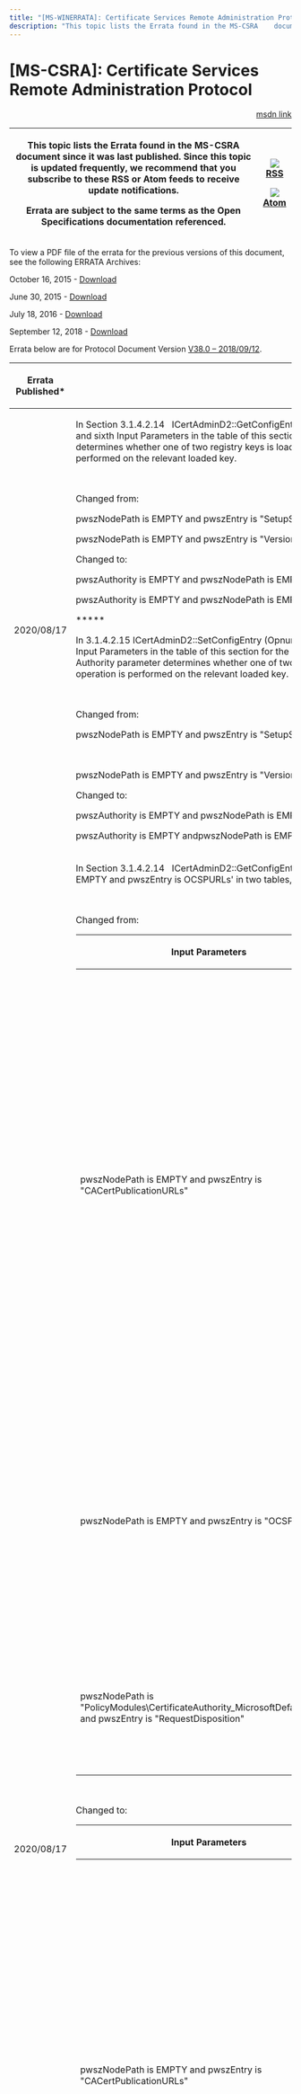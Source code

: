 ```yaml
---
title: "[MS-WINERRATA]: Certificate Services Remote Administration Protocol"
description: "This topic lists the Errata found in the MS-CSRA    document since it was last published. Since this topic is updated    frequently, we recommend"
---
```


# [MS-CSRA]: Certificate Services Remote Administration Protocol

<p align="right"><a href="https://msdn.microsoft.com/en-us/library/8d5dba94-8974-4d18-a554-f7b04e7fc112">msdn link</a></p>
<p> </p>

<table>
 <thead>
  <tr>
   <th>
   <p>This topic lists the Errata found in the MS-CSRA
   document since it was last published. Since this topic is updated
   frequently, we recommend that you subscribe to these RSS or Atom feeds to
   receive update notifications.</p>
   <p>Errata are subject to the same terms as the
   Open Specifications documentation referenced.</p>
   </th>
   <th>
   <p><img id="Picture 125" src="ms-winerrata_files/image001.png"><a href="http://blogs.msdn.com/b/protocol_content_errata/rss.aspx">RSS</a> </p>
   <p><img id="Picture 124" src="ms-winerrata_files/image001.png"><a href="http://blogs.msdn.com/b/protocol_content_errata/atom.aspx">Atom</a> </p>
   </th>
  </tr>
 </thead>
</table>

<p>To view a PDF file of the errata for the previous versions
of this document, see the following ERRATA Archives:</p>

<p>October 16, 2015 - <a href="http://go.microsoft.com/fwlink/?LinkID=690377">Download</a></p>

<p>June 30, 2015 - <a href="http://go.microsoft.com/fwlink/?LinkId=617579">Download</a></p>

<p>July 18, 2016 - <a href="http://go.microsoft.com/fwlink/?LinkId=822549">Download</a><span> </span></p>

<p>September 12, 2018 - <a href="https://winprotocoldoc.blob.core.windows.net/productionwindowsarchives/MS-WINERRATA/%5bMS-WINERRATA%5d-180912.pdf">Download</a></p>

<p>Errata below are for Protocol Document Version <a href="https://docs.microsoft.com/en-us/openspecs/windows_protocols/ms-csra/40e74714-14bf-4f97-a264-35efbd63a813">V38.0
– 2018/09/12</a>.</p>

<table>
 <thead>
  <tr>
   <th>
   <p>Errata Published*</p>
   </th>
   <th>
   <p>Description</p>
   </th>
  </tr>
 </thead>
 <tr>
  <td>
  <p>2020/08/17</p>
  </td>
  <td>
  <p>In Section 3.1.4.2.14   ICertAdminD2::GetConfigEntry
  (Opnum 44), revised the processing rules for the second and sixth Input
  Parameters in the table of this section to clarify that the value of the
  Authority parameter determines whether one of two registry keys is loaded and
  subsequently whether a Get or Set operation is performed on the relevant
  loaded key.</p>
  <p>&#8203;</p>
  <p>Changed from:</p>
  <p> </p>
  <p>pwszNodePath is EMPTY and pwszEntry is
  &quot;SetupStatus&quot;&#8203;</p>
  <p> </p>
  <p>pwszNodePath is EMPTY and pwszEntry is
  &quot;Version&quot;&#8203;</p>
  <p> </p>
  <p>Changed to:</p>
  <p> </p>
  <p>pwszAuthority is EMPTY and pwszNodePath is EMPTY and pwszEntry
  is &quot;SetupStatus&quot;.</p>
  <p> </p>
  <p>pwszAuthority is EMPTY and pwszNodePath is EMPTY and
  pwszEntry is &quot;Version&quot;</p>
  <p> </p>
  <p>*****</p>
  <p> </p>
  <p>In 3.1.4.2.15 ICertAdminD2::SetConfigEntry (Opnum 45),
  revised the processing rules for the second and sixth Input Parameters in the
  table of this section for the SetConfigEntry method, to clarify that the
  value of the Authority parameter determines whether one of two registry keys
  is loaded and subsequently whether a Get or Set operation is performed on the
  relevant loaded key.</p>
  <p>&#8203;</p>
  <p>Changed from:</p>
  <p> </p>
  <p>pwszNodePath is EMPTY and pwszEntry is
  &quot;SetupStatus&quot;&#8203;</p>
  <p>&#8203;</p>
  <p>pwszNodePath is EMPTY and pwszEntry is
  &quot;Version&quot;&#8203;</p>
  <p> </p>
  <p>Changed to:</p>
  <p> </p>
  <p>pwszAuthority is EMPTY and pwszNodePath is EMPTY and
  pwszEntry is &quot;SetupStatus&quot;.</p>
  <p> </p>
  <p>pwszAuthority is EMPTY andpwszNodePath is EMPTY and pwszEntry
  is &quot;Version&quot;</p>
  </td>
 </tr>
 <tr>
  <td>
  <p>2020/08/17</p>
  </td>
  <td>
  <p>In Section 3.1.4.2.14   ICertAdminD2::GetConfigEntry
  (Opnum 44), removed the row containing 'pwszNodePath is EMPTY and pwszEntry
  is OCSPURLs' in two tables, as OCSPURLs is an invalid entry.&#8203;</p>
  <p>&#8203;</p>
  <p>Changed from:</p>
  <p> </p>
  <table>
   <thead>
    <tr>
     <th>
     <p>Input Parameters</p>
     </th>
     <th>
     <p>Processing rule for pVariant</p>
     </th>
    </tr>
   </thead>
   <tr>
    <td>
    <p>pwszNodePath is EMPTY and pwszEntry is 
    &quot;CACertPublicationURLs&quot;</p>
    </td>
    <td>
    <p>The CA MUST use the values of the following ADM
    elements to create the VARIANT returned:<br><br></p>
    <p>OnNextRestart_Config_CA_AIA_Include_In_Cert<br><br></p>
    <p>OnNextRestart_Config_CA_CACert_Publish_To<br><br></p>
    <p>The vt member of the VARIANT MUST be set to VT_ARRAY
    | VT_BSTR and the pArray member MUST reference a single dimension
    safearray.<br><br></p>
    <p>The number of elements of the safearray referenced
    by pArray MUST be equal to the number of URLs. For each URL, there MUST be
    an element in the safearray referenced by pArray containing the BSTR for
    the Unicode string value of the URI.<br><br></p>
    <p>Each URI is of the format
    &quot;NumericPrefix:URI&quot;, where NumericPrefix is the  decimal value
    corresponding to the combination of following flags:<br><br></p>
    <p>0x00000001 – The CA must publish the CAcertificate
    (1)(s) to the URI (OnNextRestart_Config_CA_CACert_Publish_To).<br><br></p>
    <p>0x00000002 – The URI is to be added in the AIA
    extension of the certificates (1) issued by the CA  (OnNextRestart_Config_CA_AIA_Include_In_Cert).</p>
    </td>
   </tr>
   <tr>
    <td>
    <p>pwszNodePath is EMPTY and pwszEntry is
    &quot;OCSPURLs&quot;</p>
    </td>
    <td>
    <p>The CA MUST return the value of the
    OnNextRestart_Config_CA_OCSP_Include_In_Cert ADM element as a VARIANT.<br><br></p>
    <p>The vt member of the VARIANT MUST be set to VT_ARRAY
    | VT_BSTR and the pArray member MUST reference a single dimension
    safearray.<br><br></p>
    <p>The number of elements of the safearray referenced
    by pArray MUST be equal to the number of machines running Online Responder
    Service with the same configuration information.<br><br></p>
    <p>For each machine, there MUST be an element in the
    safearray referenced by pArray containing the BSTR for the Unicode string
    value of the URI of the machine.</p>
    </td>
   </tr>
   <tr>
    <td>
    <p>pwszNodePath is
    &quot;PolicyModules\CertificateAuthority_MicrosoftDefault.Policy&quot; and
    pwszEntry is &quot;RequestDisposition&quot;</p>
    </td>
    <td>
    <p>The CA MUST return the value of the
    OnNextRestart_Config_CA_Requests_Disposition as a VARIANT. The vt member of
    VARIANT MUST be set to VT_I4 and the lVal member MUST be the value of the
    OnNextRestart_Config_CA_Requests_Disposition ADM element. The value of this
    ADM element determines whether the CA sets all requests to pending, accepts
    all requests, or denies all requests.</p>
    </td>
   </tr>
  </table>
  <p> </p>
  <p> </p>
  <p>&#8203;</p>
  <p>Changed to:</p>
  <p> </p>
  <table>
   <thead>
    <tr>
     <th>
     <p>Input Parameters</p>
     </th>
     <th>
     <p>Processing rule for pVariant</p>
     </th>
    </tr>
   </thead>
   <tr>
    <td>
    <p>pwszNodePath is EMPTY and pwszEntry is
    &quot;CACertPublicationURLs&quot;</p>
    </td>
    <td>
    <p>The CA MUST use the values of the following ADM
    elements to create the VARIANT returned:<br><br></p>
    <p>OnNextRestart_Config_CA_AIA_Include_In_Cert<br><br></p>
    <p>OnNextRestart_Config_CA_CACert_Publish_To<br><br></p>
    <p>The vt member of the VARIANT MUST be set to VT_ARRAY
    | VT_BSTR and the pArray member MUST reference a single dimension
    safearray.<br><br></p>
    <p>The number of elements of the safearray referenced
    by pArray MUST be equal to the number of URLs. For each URL, there MUST be
    an element in the safearray referenced by pArray containing the BSTR for
    the Unicode string value of the URI.<br><br></p>
    <p>Each URI is of the format
    &quot;NumericPrefix:URI&quot;, where NumericPrefix is the  decimal value
    corresponding to the combination of following flags:<br><br></p>
    <p>0x00000001 – The CA must publish the CAcertificate
    (1)(s) to the URI (OnNextRestart_Config_CA_CACert_Publish_To).<br><br></p>
    <p>0x00000002 – The URI is to be added in the AIA
    extension of the certificates (1) issued by the CA 
    (OnNextRestart_Config_CA_AIA_Include_In_Cert).</p>
    </td>
   </tr>
   <tr>
    <td>
    <p>pwszNodePath is
    &quot;PolicyModules\CertificateAuthority_MicrosoftDefault.Policy&quot; and
    pwszEntry is &quot;RequestDisposition&quot;</p>
    </td>
    <td>
    <p>The CA MUST return the value of the
    OnNextRestart_Config_CA_Requests_Disposition as a VARIANT. The vt member of
    VARIANT MUST be set to VT_I4 and the lVal member MUST be the value of the
    OnNextRestart_Config_CA_Requests_Disposition ADM element. The value of this
    ADM element determines whether the CA sets all requests to pending, accepts
    all requests, or denies all requests.</p>
    </td>
   </tr>
  </table>
  <p> </p>
  <p> </p>
  <p>In Section 3.1.4.2.15  ICertAdminD2::SetConfigEntry
  (Opnum 45), removed the row containing 'pwszNodePath is EMPTY and pwszEntry
  is OCSPURLs' in two tables, as OCSPURLs is an invalid entry.&#8203;</p>
  <p> </p>
  <p>Changed from:</p>
  <p> </p>
  <table>
   <thead>
    <tr>
     <th>
     <p>Input</p>
     </th>
     <th>
     <p>Store information as ADM element</p>
     </th>
    </tr>
   </thead>
   <tr>
    <td>
    <p>pwszNodePath is EMPTY and pwszEntry is
    &quot;CACertPublicationURLs&quot;</p>
    </td>
    <td>
    <p>OnNextRestart_Config_CA_AIA_Include_In_Cert<br><br></p>
    <p>OnNextRestart_Config_CA_CACert_Publish_To</p>
    </td>
   </tr>
   <tr>
    <td>
    <p>pwszNodePath is EMPTY and pwszEntry is
    &quot;OCSPURLs&quot;</p>
    </td>
    <td>
    <p>OnNextRestart_Config_CA_OCSP_Include_In_Cert</p>
    </td>
   </tr>
   <tr>
    <td>
    <p>pwszNodePath is EMPTY and pwszEntry is
    &quot;CRLAttemptRepublish&quot;</p>
    </td>
    <td>
    <p>OnNextRestart_Config_CA_CRL_Attempt_Republish</p>
    </td>
   </tr>
  </table>
  <p> </p>
  <p> </p>
  <p>Changed to:</p>
  <p> </p>
  <table>
   <thead>
    <tr>
     <th>
     <p>Input</p>
     </th>
     <th>
     <p>Store information as ADM element</p>
     </th>
    </tr>
   </thead>
   <tr>
    <td>
    <p>pwszNodePath is EMPTY and pwszEntry is
    &quot;CACertPublicationURLs&quot;</p>
    </td>
    <td>
    <p>OnNextRestart_Config_CA_AIA_Include_In_Cert<br><br></p>
    <p>OnNextRestart_Config_CA_CACert_Publish_To</p>
    </td>
   </tr>
   <tr>
    <td>
    <p>pwszNodePath is EMPTY and pwszEntry is
    &quot;CRLAttemptRepublish&quot;</p>
    </td>
    <td>
    <p>OnNextRestart_Config_CA_CRL_Attempt_Republish</p>
    </td>
   </tr>
  </table>
  <p>
  </td>
 </tr>
 <tr>
  <td>
  <p>2020/07/20</p>
  </td>
  <td>
  <p>In Section 2.2.1.11, added the optional
  ACCESS_DENIED_CALLBACK_ACE type for all access control entries (ACEs) in the
  discretionary access control list (DACL), as a security descriptor property
  for Officer rights and Enrollment Agent rights.</p>
  <p>&#8203;</p>
  <p>Changed from:</p>
  <p> </p>
  <p>&quot;1. AceType 0x9 (ACCESS_ALLOWED_CALLBACK_ACE_TYPE
  for the ACCESS_ALLOWED_CALLBACK_ACE, [MS-DTYP] section 2.4.4.6).&quot;&#8203;</p>
  <p> </p>
  <p>Changed to:&quot;1. Either the AceType 0x9
  (ACCESS_ALLOWED_CALLBACK_ACE_TYPE for the ACCESS_ALLOWED_CALLBACK_ACE,
  [MS-DTYP] section 2.4.4.6), or the AceType 0x0A
  (ACCESS_DENIED_CALLBACK_ACE_TYPE for the ACCESS_DENIED_CALLBACK_ACE,
  [MS-DTYP] section 2.4.4.7).&quot;</p>
  <p> </p>
  <p> &#8203;</p>
  <table>
   <thead>
    <tr>
     <th>
     <p>ERRINFO_CONTROLPDUSEQUENCE<br><br></p>
     <p>0x000010CD</p>
     </th>
     <th>
     <p>An out-of-sequence Slow-Path Non-Data PDU (section 
     2.2.8.1.1.1.1) has been received.<br><br></p>
     <p> </p>
     </th>
    </tr>
   </thead>
  </table>
  <p> </p>
  <p> </p>
  <p>Changed to:</p>
  <table>
   <thead>
    <tr>
     <th>
     <p>ERRINFO_CONTROLPDUSEQUENCE<br><br></p>
     <p>0x000010CD</p>
     </th>
     <th>
     <p>An out-of-sequence Server Demand Active PDU
     (section 2.2.1.13.1), Client Confirm Active PDU (section 2.2.1.13.2),
     Server Deactivate All PDU (section 2.2.3.1) or Enhanced Security Server
     Redirection PDU (section 2.2.13.3.1) has been  received.<br><br></p>
     <p> </p>
     </th>
    </tr>
   </thead>
  </table>
  <p>
  </td>
 </tr>
 <tr>
  <td>
  <p>2019/03/18</p>
  </td>
  <td>
  <p>In this document, changed the default value of the CA
  for Windows Server 2019.</p>
  <p> </p>
  <p>In Section 3.1.4.2.14, ICertAdminD2::GetConfigEntry
  (Opnum 44), changed from:</p>
  <p> </p>
  <p>…</p>
  <p>8.   For each input in the left column of the table
  below, the CA MUST perform the processing rules in the corresponding cell in
  the right column.</p>
  <p> </p>
  <table>
   <thead>
    <tr>
     <th>
     <p>Input Parameters</p>
     </th>
     <th>
     <p> Processing rule for pVariant</p>
     </th>
    </tr>
   </thead>
   <tr>
    <td>
    <p>…</p>
    </td>
    <td>
    <p>…</p>
    </td>
   </tr>
   <tr>
    <td>
    <p>pwszNodePath is EMPTY and pwszEntry is
    &quot;Version&quot;</p>
    </td>
    <td>
    <p>The CA MUST return the value of the
    OnNextRestart_Config_Product_Version ADM element as a VARIANT. <br><br></p>
    <p>The vt member of the VARIANT MUST be set to VT_I4
    and the lVal member MUST be set to the one of the following values: <br><br></p>
    <p>0x00010001 – Server is Windows 2000 Server operating
    system <br><br></p>
    <p>0x00020002 – Server is Windows Server 2003 operating
    system <br><br></p>
    <p>0x00030001 – Server is Windows Server 2008 operating
    system <br><br></p>
    <p>0x00040001 – Server is Windows Server 2008 R2
    operating system <br><br></p>
    <p>0x00050001 – Server is Windows Server 2012 operating
    system <br><br></p>
    <p>0x00060001 – Server is Windows Server 2012 R2
    operating system &lt;72&gt; <br><br></p>
    <p>0x00070001 – Server is Windows Server 2016 operating
    system <br><br></p>
    <p>0x00080001 – Server is Windows Server 2019 operating
    system</p>
    </td>
   </tr>
   <tr>
    <td>
    <p>…</p>
    </td>
    <td>
    <p>…</p>
    </td>
   </tr>
  </table>
  <p> </p>
  <p>Changed to:</p>
  <p> </p>
  <p>…</p>
  <p>8.    For each input in the left column of the table
  below, the CA MUST perform the processing rules in the corresponding cell in
  the right column.</p>
  <p> </p>
  <table>
   <thead>
    <tr>
     <th>
     <p>Input Parameters</p>
     </th>
     <th>
     <p> Processing rule for pVariant</p>
     </th>
    </tr>
   </thead>
   <tr>
    <td>
    <p>…</p>
    </td>
    <td>
    <p>…</p>
    </td>
   </tr>
   <tr>
    <td>
    <p>pwszNodePath is EMPTY and pwszEntry is
    &quot;Version&quot;</p>
    </td>
    <td>
    <p>The CA MUST return the value of the
    OnNextRestart_Config_Product_Version ADM element as a VARIANT. <br><br></p>
    <p>The vt member of the VARIANT MUST be set to VT_I4
    and the lVal member MUST be set to the one of the following values: <br><br></p>
    <p>0x00010001 – Server is Windows 2000 Server operating
    system <br><br></p>
    <p>0x00020002 – Server is Windows Server 2003 operating
    system <br><br></p>
    <p>0x00030001 – Server is Windows Server 2008 operating
    system <br><br></p>
    <p>0x00040001 – Server is Windows Server 2008 R2
    operating system <br><br></p>
    <p>0x00050001 – Server is Windows Server 2012 operating
    system <br><br></p>
    <p>0x00060001 – Server is Windows Server 2012 R2
    operating system &lt;72&gt; <br><br></p>
    <p>0x00070001 – Server is Windows Server 2016 operating
    system or Windows Server 2019 operating system</p>
    </td>
   </tr>
   <tr>
    <td>
    <p>…</p>
    </td>
    <td>
    <p>…</p>
    </td>
   </tr>
  </table>
  <p> </p>
  <p> </p>
  <p>In Section 7, Appendix B: Product Behavior, changed
  from:</p>
  <p> </p>
  <p>&lt;11&gt; Section 3.1.1.10: Microsoft CAs persist
  only a subset of the configuration data. They store the configuration data in
  the registry in the following locations:</p>
  <p>…</p>
  <p>Version</p>
  <p>ADM Datum: Config_Product_Version and OnNextRestart_Config_Product_Version</p>
  <p>Registry Value Type: REG_DWORD</p>
  <p>Default Value: By default, the value depends on the
  Windows version:</p>
  <p>…</p>
  <p>0x00080001: Windows Server 2019</p>
  <p> </p>
  <p>Changed to:</p>
  <p>&lt;11&gt; Section 3.1.1.10: Microsoft CAs persist
  only a subset of the configuration data. They store the configuration data in
  the registry in the following locations:</p>
  <p>…</p>
  <p>Version</p>
  <p>ADM Datum: Config_Product_Version and
  OnNextRestart_Config_Product_Version</p>
  <p>Registry Value Type: REG_DWORD</p>
  <p>Default Value: By default, the value depends on the
  Windows version:</p>
  <p>…</p>
  <p>0x00070001: Windows Server 2016 or Windows Server 2019</p>
  <p> </p>
  </td>
 </tr>
</table>

<p>*Date format: YYYY/MM/DD</p>


                